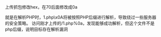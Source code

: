 上传抓包修改hex，在70后面修改成0a

就是在解析PHP时，1.php\x0A将被按照PHP后缀进行解析，导致绕过一些服务器的安全策略。
访问刚才上传的/1.php%0a，发现能够成功解析，但这个文件不是php后缀，说明目标存在解析漏洞
